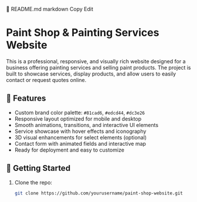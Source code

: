 📘 README.md
markdown
Copy
Edit
# Paint Shop & Painting Services Website

This is a professional, responsive, and visually rich website designed for a business offering painting services and selling paint products. The project is built to showcase services, display products, and allow users to easily contact or request quotes online.

## 🎨 Features

- Custom brand color palette: `#81cad6`, `#edcd44`, `#dc3e26`
- Responsive layout optimized for mobile and desktop
- Smooth animations, transitions, and interactive UI elements
- Service showcase with hover effects and iconography
- 3D visual enhancements for select elements (optional)
- Contact form with animated fields and interactive map
- Ready for deployment and easy to customize

## 🚀 Getting Started

1. Clone the repo:
   ```bash
   git clone https://github.com/yourusername/paint-shop-website.git